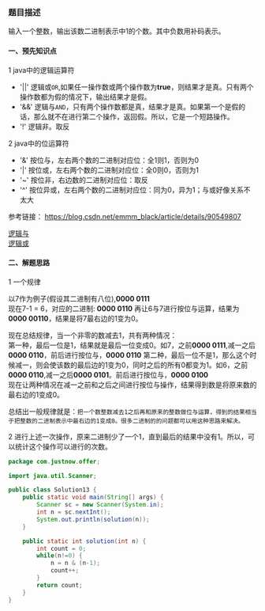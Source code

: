 ### 题目描述

输入一个整数，输出该数二进制表示中1的个数。其中负数用补码表示。

#### 一、预先知识点

1 java中的逻辑运算符
* '||' 逻辑或```OR```,如果任一操作数或两个操作数为**true**，则结果才是真。只有两个操作数都为假的情况下，输出结果才是假。
* '&&' 逻辑与```AND```，只有两个操作数都是真，结果才是真。如果第一个是假的话，那么就不在进行第二个操作，返回假。所以，它是一个短路操作。
* '!'  逻辑非。取反

2 java中的位运算符

* '&' 按位与，左右两个数的二进制对应位：全1则1，否则为0
* '|' 按位或，左右两个数的二进制对应位：全0则0，否则为1
* '~' 按位非，右边数的二进制对应位：取反
* '^' 按位异或，左右两个数的二进制对应位：同为0，异为1；与或好像关系不太大

参考链接：
https://blog.csdn.net/emmm_black/article/details/90549807

[逻辑与](https://baike.baidu.com/item/%E9%80%BB%E8%BE%91%E8%BF%90%E7%AE%97%E7%AC%A6/4123505?fr=aladdin)<br>
[逻辑或](https://baike.baidu.com/item/%E9%80%BB%E8%BE%91%E4%B8%8E/10993695)

#### 二、解题思路
1 一个规律

以7作为例子(假设其二进制有八位),**0000 0111** <br> 
现在7-1 = 6，对应的二进制: **0000 0110**
再让6与7进行按位与运算，结果为**0000 00110**，结果是将7最右边的1变为0。

现在总结规律，当一个非零的数减去1，共有两种情况：<br>
第一种，最后一位是1，结果就是最后一位变成0。如7，之前**0000 0111**,减一之后**0000 0110**，前后进行按位与，**0000 0110**
第二种，最后一位不是1，那么这个时候减一，则会使该数的最后边的1变为0，同时之后的所有0都变为1。如6，之前**0000 0110**,减一之后**0000 0101**。前后进行按位与，**0000 0100**
<br>现在让两种情况在减一之前和之后之间进行按位与操作，结果得到数是将原来数的最右边的1变成0。

总结出一般规律就是：```把一个数整数减去1之后再和原来的整数做位与运算，得到的结果相当于把整数的二进制表示中最右边的1变成0。很多二进制的的问题都可以用这种思路来解决。```

2 进行上述一次操作，原来二进制少了一个1，直到最后的结果中没有1。所以，可以统计这个操作可以进行的次数。


```java
package com.justnow.offer;

import java.util.Scanner;

public class Solution13 {
    public static void main(String[] args) {
        Scanner sc = new Scanner(System.in);
        int n = sc.nextInt();
        System.out.println(solution(n));
    }

    public static int solution(int n) {
        int count = 0;
        while(n!=0) {
            n = n & (n-1);
            count++;
        }
        return count;
    }
}

```

